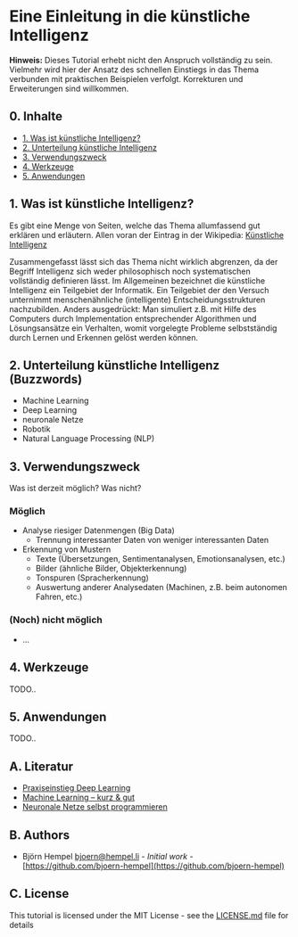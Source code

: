 # Eine Einleitung in die künstliche Intelligenz

**Hinweis:** Dieses Tutorial erhebt nicht den Anspruch vollständig zu sein. Vielmehr wird hier der Ansatz des schnellen Einstiegs in das Thema verbunden mit praktischen Beispielen verfolgt. Korrekturen und Erweiterungen sind willkommen.

## 0. Inhalte

* [1. Was ist künstliche Intelligenz?](#user-content-1-was-ist-künstliche-intelligenz)
* [2. Unterteilung künstliche Intelligenz](#user-content-2-unterteilung-künstliche-intelligenz)
* [3. Verwendungszweck](#user-content-verwendungszweck)
* [4. Werkzeuge](#user-content-werkzeuge)
* [5. Anwendungen](#user-content-anwendungen)

## 1. Was ist künstliche Intelligenz?

Es gibt eine Menge von Seiten, welche das Thema allumfassend gut erklären und erläutern. Allen voran der Eintrag in der Wikipedia: [Künstliche Intelligenz](https://de.wikipedia.org/wiki/K%C3%BCnstliche_Intelligenz)

Zusammengefasst lässt sich das Thema nicht wirklich abgrenzen, da der Begriff Intelligenz sich weder philosophisch noch systematischen vollständig definieren lässt. Im Allgemeinen bezeichnet die künstliche Intelligenz ein Teilgebiet der Informatik. Ein Teilgebiet der den Versuch unternimmt menschenähnliche (intelligente) Entscheidungsstrukturen nachzubilden. Anders ausgedrückt: Man simuliert z.B. mit Hilfe des Computers durch Implementation entsprechender Algorithmen und Lösungsansätze ein Verhalten, womit vorgelegte Probleme selbstständig durch Lernen und Erkennen gelöst werden können.

## 2. Unterteilung künstliche Intelligenz (Buzzwords)

* Machine Learning
* Deep Learning
* neuronale Netze
* Robotik
* Natural Language Processing (NLP)

## 3. Verwendungszweck

Was ist derzeit möglich? Was nicht?

### Möglich

* Analyse riesiger Datenmengen (Big Data)
  * Trennung interessanter Daten von weniger interessanten Daten
* Erkennung von Mustern
  * Texte (Übersetzungen, Sentimentanalysen, Emotionsanalysen, etc.)
  * Bilder (ähnliche Bilder, Objekterkennung)
  * Tonspuren (Spracherkennung)
  * Auswertung anderer Analysedaten (Machinen, z.B. beim autonomen Fahren, etc.)
  
### (Noch) nicht möglich

* ...

## 4. Werkzeuge

TODO..

## 5. Anwendungen

TODO..

## A. Literatur

* [Praxiseinstieg Deep Learning](https://www.oreilly.de/buecher/12840/9783960090540-praxiseinstieg-deep-learning.html)
* [Machine Learning – kurz & gut](https://www.oreilly.de/buecher/12870/9783960090526-machine-learning-%E2%80%93-kurz-%26-gut.html)
* [Neuronale Netze selbst programmieren](https://www.oreilly.de/buecher/12892/9783960090434-neuronale-netze-selbst-programmieren.html)

## B. Authors

* Björn Hempel <bjoern@hempel.li> - _Initial work_ - [https://github.com/bjoern-hempel](https://github.com/bjoern-hempel)

## C. License

This tutorial is licensed under the MIT License - see the [LICENSE.md](/LICENSE.md) file for details

